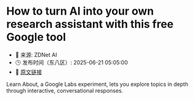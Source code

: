 # How to turn AI into your own research assistant with this free Google tool
- 📅 来源: ZDNet AI
- 🕒 发布时间（东八区）: 2025-06-21 05:05:00
- 🔗 [原文链接](https://www.zdnet.com/article/how-to-turn-ai-into-your-own-research-assistant-with-this-free-google-tool/)

Learn About, a Google Labs experiment, lets you explore topics in depth through interactive, conversational responses.